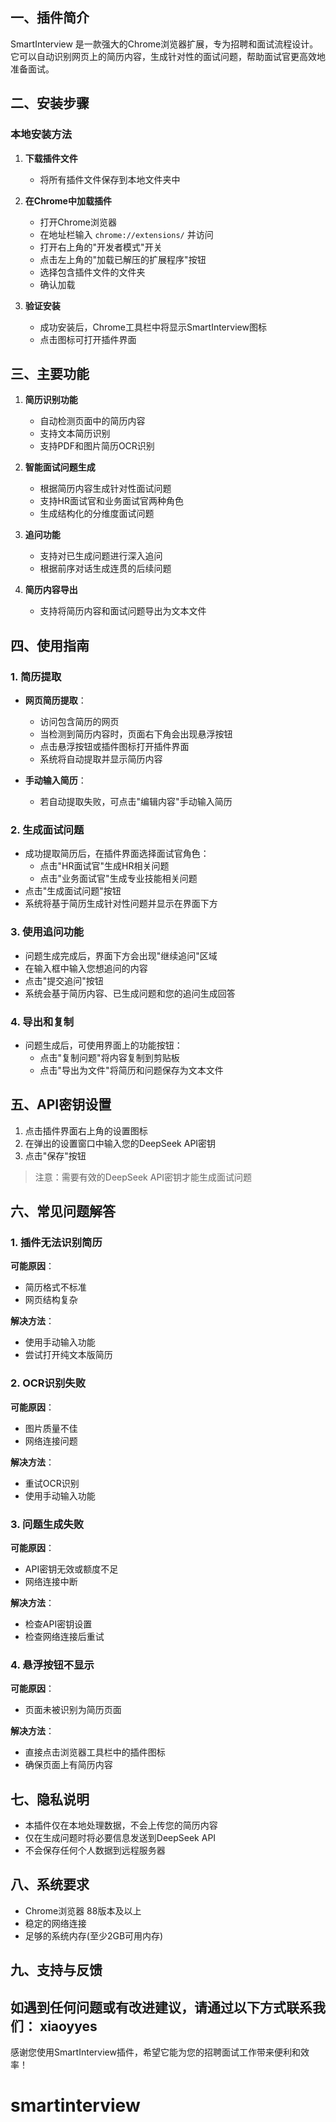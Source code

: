 ## 一、插件简介

SmartInterview 是一款强大的Chrome浏览器扩展，专为招聘和面试流程设计。它可以自动识别网页上的简历内容，生成针对性的面试问题，帮助面试官更高效地准备面试。

## 二、安装步骤

### 本地安装方法

1. **下载插件文件**
   - 将所有插件文件保存到本地文件夹中

2. **在Chrome中加载插件**
   - 打开Chrome浏览器
   - 在地址栏输入 `chrome://extensions/` 并访问
   - 打开右上角的"开发者模式"开关
   - 点击左上角的"加载已解压的扩展程序"按钮
   - 选择包含插件文件的文件夹
   - 确认加载

3. **验证安装**
   - 成功安装后，Chrome工具栏中将显示SmartInterview图标
   - 点击图标可打开插件界面

## 三、主要功能

1. **简历识别功能**
   - 自动检测页面中的简历内容
   - 支持文本简历识别
   - 支持PDF和图片简历OCR识别

2. **智能面试问题生成**
   - 根据简历内容生成针对性面试问题
   - 支持HR面试官和业务面试官两种角色
   - 生成结构化的分维度面试问题

3. **追问功能**
   - 支持对已生成问题进行深入追问
   - 根据前序对话生成连贯的后续问题

4. **简历内容导出**
   - 支持将简历内容和面试问题导出为文本文件

## 四、使用指南

### 1. 简历提取

- **网页简历提取**：
  - 访问包含简历的网页
  - 当检测到简历内容时，页面右下角会出现悬浮按钮
  - 点击悬浮按钮或插件图标打开插件界面
  - 系统将自动提取并显示简历内容

- **手动输入简历**：
  - 若自动提取失败，可点击"编辑内容"手动输入简历

### 2. 生成面试问题

- 成功提取简历后，在插件界面选择面试官角色：
  - 点击"HR面试官"生成HR相关问题
  - 点击"业务面试官"生成专业技能相关问题
- 点击"生成面试问题"按钮
- 系统将基于简历生成针对性问题并显示在界面下方

### 3. 使用追问功能

- 问题生成完成后，界面下方会出现"继续追问"区域
- 在输入框中输入您想追问的内容
- 点击"提交追问"按钮
- 系统会基于简历内容、已生成问题和您的追问生成回答

### 4. 导出和复制

- 问题生成后，可使用界面上的功能按钮：
  - 点击"复制问题"将内容复制到剪贴板
  - 点击"导出为文件"将简历和问题保存为文本文件

## 五、API密钥设置

1. 点击插件界面右上角的设置图标
2. 在弹出的设置窗口中输入您的DeepSeek API密钥
3. 点击"保存"按钮

> 注意：需要有效的DeepSeek API密钥才能生成面试问题

## 六、常见问题解答

### 1. 插件无法识别简历

**可能原因**：
- 简历格式不标准
- 网页结构复杂

**解决方法**：
- 使用手动输入功能
- 尝试打开纯文本版简历

### 2. OCR识别失败

**可能原因**：
- 图片质量不佳
- 网络连接问题

**解决方法**：
- 重试OCR识别
- 使用手动输入功能

### 3. 问题生成失败

**可能原因**：
- API密钥无效或额度不足
- 网络连接中断

**解决方法**：
- 检查API密钥设置
- 检查网络连接后重试

### 4. 悬浮按钮不显示

**可能原因**：
- 页面未被识别为简历页面

**解决方法**：
- 直接点击浏览器工具栏中的插件图标
- 确保页面上有简历内容

## 七、隐私说明

- 本插件仅在本地处理数据，不会上传您的简历内容
- 仅在生成问题时将必要信息发送到DeepSeek API
- 不会保存任何个人数据到远程服务器

## 八、系统要求

- Chrome浏览器 88版本及以上
- 稳定的网络连接
- 足够的系统内存(至少2GB可用内存)

## 九、支持与反馈

如遇到任何问题或有改进建议，请通过以下方式联系我们：
xiaoyyes
---

感谢您使用SmartInterview插件，希望它能为您的招聘面试工作带来便利和效率！
# smartinterview
